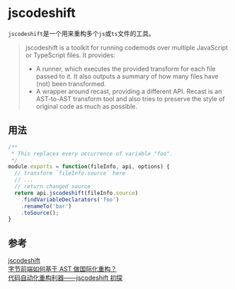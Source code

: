 # jscodeshift
`jscodeshift`是一个用来重构多个`js`或`ts`文件的工具。  

> jscodeshift is a toolkit for running codemods over multiple JavaScript or TypeScript files. It provides:  
> * A runner, which executes the provided transform for each file passed to it. It also outputs a summary of how many files have (not) been transformed.
> * A wrapper around recast, providing a different API. Recast is an AST-to-AST transform tool and also tries to preserve the style of original code as much as possible.


## 用法
```js
/**
 * This replaces every occurrence of variable "foo".
 */
module.exports = function(fileInfo, api, options) {
  // transform `fileInfo.source` here
  // ...
  // return changed source
  return api.jscodeshift(fileInfo.source)
    .findVariableDeclarators('foo')
    .renameTo('bar')
    .toSource();
}
```

## 参考
[jscodeshift](https://github.com/facebook/jscodeshift)  
[字节前端如何基于 AST 做国际化重构？](https://mp.weixin.qq.com/s/NC700iM9vfEBWNg35LZPJw)  
[代码自动化重构利器——jscodeshift 初探](https://zhuanlan.zhihu.com/p/353940140)